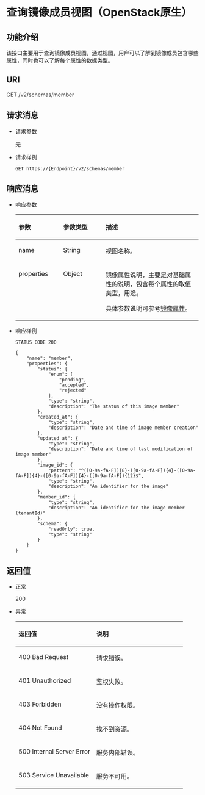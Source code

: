 # 查询镜像成员视图（OpenStack原生）<a name="ims_03_0717"></a>

## 功能介绍<a name="section4678164010456"></a>

该接口主要用于查询镜像成员视图，通过视图，用户可以了解到镜像成员包含哪些属性，同时也可以了解每个属性的数据类型。

## URI<a name="section1251307010456"></a>

GET /v2/schemas/member

## 请求消息<a name="section2411735110456"></a>

-   请求参数

    无

-   请求样例

    ```
    GET https://{Endpoint}/v2/schemas/member
    ```


## 响应消息<a name="section5835198610456"></a>

-   响应参数

    <a name="table5842318310456"></a>
    <table><thead align="left"><tr id="row6525201010456"><th class="cellrowborder" valign="top" width="24.407559244075593%" id="mcps1.1.4.1.1"><p id="p5092146210456"><a name="p5092146210456"></a><a name="p5092146210456"></a>参数</p>
    </th>
    <th class="cellrowborder" valign="top" width="23.15768423157684%" id="mcps1.1.4.1.2"><p id="p2779017510456"><a name="p2779017510456"></a><a name="p2779017510456"></a>参数类型</p>
    </th>
    <th class="cellrowborder" valign="top" width="52.434756524347556%" id="mcps1.1.4.1.3"><p id="p3641172510456"><a name="p3641172510456"></a><a name="p3641172510456"></a>描述</p>
    </th>
    </tr>
    </thead>
    <tbody><tr id="row6366858710456"><td class="cellrowborder" valign="top" width="24.407559244075593%" headers="mcps1.1.4.1.1 "><p id="p5688188910456"><a name="p5688188910456"></a><a name="p5688188910456"></a>name</p>
    </td>
    <td class="cellrowborder" valign="top" width="23.15768423157684%" headers="mcps1.1.4.1.2 "><p id="p968421510456"><a name="p968421510456"></a><a name="p968421510456"></a>String</p>
    </td>
    <td class="cellrowborder" valign="top" width="52.434756524347556%" headers="mcps1.1.4.1.3 "><p id="p4622397510456"><a name="p4622397510456"></a><a name="p4622397510456"></a>视图名称。</p>
    </td>
    </tr>
    <tr id="row1336259710456"><td class="cellrowborder" valign="top" width="24.407559244075593%" headers="mcps1.1.4.1.1 "><p id="p862856110456"><a name="p862856110456"></a><a name="p862856110456"></a>properties</p>
    </td>
    <td class="cellrowborder" valign="top" width="23.15768423157684%" headers="mcps1.1.4.1.2 "><p id="p3921638110456"><a name="p3921638110456"></a><a name="p3921638110456"></a>Object</p>
    </td>
    <td class="cellrowborder" valign="top" width="52.434756524347556%" headers="mcps1.1.4.1.3 "><p id="p1622165310562"><a name="p1622165310562"></a><a name="p1622165310562"></a>镜像属性说明，主要是对基础属性的说明，包含每个属性的取值类型，用途。</p>
    <p id="p4120204111445"><a name="p4120204111445"></a><a name="p4120204111445"></a>具体参数说明可参考<a href="镜像属性.md">镜像属性</a>。</p>
    </td>
    </tr>
    </tbody>
    </table>


-   响应样例

    ```
    STATUS CODE 200
    ```

    ```
    {
        "name": "member",
        "properties": {
            "status": {
                "enum": [
                    "pending",
                    "accepted",
                    "rejected"
                ],
                "type": "string",
                "description": "The status of this image member"
            },
            "created_at": {
                "type": "string",
                "description": "Date and time of image member creation"
            },
            "updated_at": {
                "type": "string",
                "description": "Date and time of last modification of image member"
            },
            "image_id": {
                "pattern": "^([0-9a-fA-F]){8}-([0-9a-fA-F]){4}-([0-9a-fA-F]){4}-([0-9a-fA-F]){4}-([0-9a-fA-F]){12}$",
                "type": "string",
                "description": "An identifier for the image"
            },
            "member_id": {
                "type": "string",
                "description": "An identifier for the image member (tenantId)"
            },
            "schema": {
                "readOnly": true,
                "type": "string"
            }
        }
    }
    ```


## 返回值<a name="section3184290310456"></a>

-   正常

    200

-   异常

    <a name="table5046465910456"></a>
    <table><thead align="left"><tr id="row5279442910456"><th class="cellrowborder" valign="top" width="46.46%" id="mcps1.1.3.1.1"><p id="p4849034810456"><a name="p4849034810456"></a><a name="p4849034810456"></a>返回值</p>
    </th>
    <th class="cellrowborder" valign="top" width="53.54%" id="mcps1.1.3.1.2"><p id="p3540414010456"><a name="p3540414010456"></a><a name="p3540414010456"></a>说明</p>
    </th>
    </tr>
    </thead>
    <tbody><tr id="row4916310910456"><td class="cellrowborder" valign="top" width="46.46%" headers="mcps1.1.3.1.1 "><p id="p2278886210456"><a name="p2278886210456"></a><a name="p2278886210456"></a>400 Bad Request</p>
    </td>
    <td class="cellrowborder" valign="top" width="53.54%" headers="mcps1.1.3.1.2 "><p id="p3395849510456"><a name="p3395849510456"></a><a name="p3395849510456"></a>请求错误。</p>
    </td>
    </tr>
    <tr id="row3719100210456"><td class="cellrowborder" valign="top" width="46.46%" headers="mcps1.1.3.1.1 "><p id="p5968121110456"><a name="p5968121110456"></a><a name="p5968121110456"></a>401 Unauthorized</p>
    </td>
    <td class="cellrowborder" valign="top" width="53.54%" headers="mcps1.1.3.1.2 "><p id="p233996110456"><a name="p233996110456"></a><a name="p233996110456"></a>鉴权失败。</p>
    </td>
    </tr>
    <tr id="row2105965410456"><td class="cellrowborder" valign="top" width="46.46%" headers="mcps1.1.3.1.1 "><p id="p2811042610456"><a name="p2811042610456"></a><a name="p2811042610456"></a>403 Forbidden</p>
    </td>
    <td class="cellrowborder" valign="top" width="53.54%" headers="mcps1.1.3.1.2 "><p id="p6235199710456"><a name="p6235199710456"></a><a name="p6235199710456"></a>没有操作权限。</p>
    </td>
    </tr>
    <tr id="row2429706910456"><td class="cellrowborder" valign="top" width="46.46%" headers="mcps1.1.3.1.1 "><p id="p2190558110456"><a name="p2190558110456"></a><a name="p2190558110456"></a>404 Not Found</p>
    </td>
    <td class="cellrowborder" valign="top" width="53.54%" headers="mcps1.1.3.1.2 "><p id="p2952161710456"><a name="p2952161710456"></a><a name="p2952161710456"></a>找不到资源。</p>
    </td>
    </tr>
    <tr id="row6436796410456"><td class="cellrowborder" valign="top" width="46.46%" headers="mcps1.1.3.1.1 "><p id="p4642261010456"><a name="p4642261010456"></a><a name="p4642261010456"></a>500 Internal Server Error</p>
    </td>
    <td class="cellrowborder" valign="top" width="53.54%" headers="mcps1.1.3.1.2 "><p id="p213507210456"><a name="p213507210456"></a><a name="p213507210456"></a>服务内部错误。</p>
    </td>
    </tr>
    <tr id="row1921565610456"><td class="cellrowborder" valign="top" width="46.46%" headers="mcps1.1.3.1.1 "><p id="p1296433510456"><a name="p1296433510456"></a><a name="p1296433510456"></a>503 Service Unavailable</p>
    </td>
    <td class="cellrowborder" valign="top" width="53.54%" headers="mcps1.1.3.1.2 "><p id="p4347817710456"><a name="p4347817710456"></a><a name="p4347817710456"></a>服务不可用。</p>
    </td>
    </tr>
    </tbody>
    </table>


